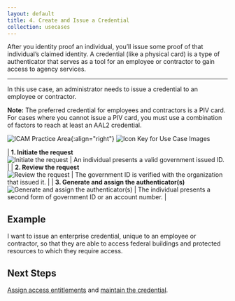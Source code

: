 ```yaml
---
layout: default
title: 4. Create and Issue a Credential
collection: usecases
---
```


After you identity proof an individual, you’ll issue some proof of that individual’s claimed identity. A credential (like a physical card) is a type of authenticator that serves as a tool for an employee or contractor to gain access to agency services.

---

In this use case, an administrator needs to issue a credential to an employee or contractor.

**Note:** The preferred credential for employees and contractors is a PIV card. For cases where you cannot issue a PIV card, you must use a combination of factors to reach at least an AAL2 credential.

![ICAM Practice Area]({{site.baseurl}}/img/usecases/Credential-Issuance.png){:align="right"}
![Icon Key for Use Case Images]({{site.baseurl}}/img/usecases/4-IconKey.png)

| **1. Initiate the request**<br/>![Initiate the request]({{site.baseurl}}/img/usecases/4-1.png)  | An individual presents a valid government issued ID.  |
| **2. Review the request**<br/>![Review the request]({{site.baseurl}}/img/usecases/4-2.png)  | The government ID is verified with the organization that issued it.  |
| **3. Generate and assign the authenticator(s)**<br/>![Generate and assign the authenticator(s)]({{site.baseurl}}/img/usecases/4-3.png)  | The individual presents a second form of government ID or an account number.  |

## Example

I want to issue an enterprise credential, unique to an employee or contractor, so that they are able to access federal buildings and protected resources to which they require access.

## Next Steps

[Assign access entitlements](../3_manageentitlements) and [maintain the credential](../6_managecredentiallifecycle).
